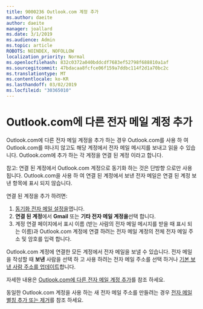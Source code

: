 ```yaml
---
title: 9000236 Outlook.com 계정 추가
ms.author: daeite
author: daeite
manager: joallard
ms.date: 3/1/2019
ms.audience: Admin
ms.topic: article
ROBOTS: NOINDEX, NOFOLLOW
localization_priority: Normal
ms.openlocfilehash: 832c0372a040bddcdf7683ef52798f688810a1af
ms.sourcegitcommit: 47bdacaa8fcfce06f159a7ddbc114f2d1a70bc2c
ms.translationtype: MT
ms.contentlocale: ko-KR
ms.lasthandoff: 03/02/2019
ms.locfileid: "30365010"
---
```

# <a name="add-your-other-email-accounts-to-outlookcom"></a>Outlook.com에 다른 전자 메일 계정 추가

Outlook.com에 다른 전자 메일 계정을 추가 하는 경우 Outlook.com를 사용 하 여 Outlook.com를 떠나지 않고도 해당 계정에서 전자 메일 메시지를 보내고 읽을 수 있습니다. Outlook.com에 추가 하는 각 계정을 연결 된 계정 이라고 합니다.

참고: 연결 된 계정에서 Outlook.com 계정으로 동기화 하는 것은 단방향 으로만 사용 됩니다. Outlook.com을 사용 하 여 연결 된 계정에서 보낸 전자 메일은 연결 된 계정 보낸 항목에 표시 되지 않습니다.

연결 된 계정을 추가 하려면:

1. [동기화 전자 메일 설정을](https://go.microsoft.com/fwlink/?linkid=875264)엽니다.
2. **연결 된 계정**에서 **Gmail** 또는 **기타 전자 메일 계정을**선택 합니다.
3. 계정 연결 페이지에서 표시 이름 (받는 사람의 전자 메일 메시지를 받을 때 표시 되는 이름)과 Outlook.com 계정에 연결 하려는 전자 메일 계정의 전체 전자 메일 주소 및 암호를 입력 합니다.

Outlook.com 계정에 연결한 모든 계정에서 전자 메일을 보낼 수 있습니다. 전자 메일을 작성할 때 **보낸** 사람을 선택 하 고 사용 하려는 전자 메일 주소를 선택 하거나 [기본 보낸 사람 주소를 업데이트](https://go.microsoft.com/fwlink/?linkid=875264)합니다.

자세한 내용은 [Outlook.com에 다른 전자 메일 계정 추가](https://support.office.com/article/c5224df4-5885-4e79-91ba-523aa743f0ba)를 참조 하세요.

동일한 Outlook.com 계정을 사용 하는 새 전자 메일 주소를 만들려는 경우 [전자 메일 별칭 추가 또는 제거](https://support.office.com/article/459b1989-356d-40fa-a689-8f285b13f1f2)를 참조 하세요.